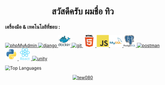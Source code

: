 <h1 align = "center">สวัสดีครับ ผมชื่อ ทิว</h1>

 <h3 align="left">เครื่องมือ & เทคโนโลยีที่ชอบ :</h3>
 <p align="left">
    <a href="https://www.phpmyadmin.net/" target="_blank" rel="noreferrer">
     <img src="https://www.phpmyadmin.net/static/images/logo.png" alt="phpMyAdmin" width="40" height="40" />
   </a>
   <a href="https://www.djangoproject.com/" target="_blank" rel="noreferrer">
     <img src="https://cdn.worldvectorlogo.com/logos/django.svg" alt="django" width="40" height="40" />
   </a>
   <a href="https://www.docker.com/" target="_blank" rel="noreferrer">
     <img src="https://raw.githubusercontent.com/devicons/devicon/master/icons/docker/docker-original-wordmark.svg" alt="docker" width="40" height="40" />
   </a>
   <a href="https://git-scm.com/" target="_blank" rel="noreferrer">
     <img src="https://www.vectorlogo.zone/logos/git-scm/git-scm-icon.svg" alt="git" width="40" height="40" />
   </a>
   <a href="https://www.w3.org/html/" target="_blank" rel="noreferrer">
     <img src="https://raw.githubusercontent.com/devicons/devicon/master/icons/html5/html5-original-wordmark.svg" alt="html5" width="40" height="40" />
   </a>
   <a href="https://developer.mozilla.org/en-US/docs/Web/JavaScript" target="_blank" rel="noreferrer">
     <img src="https://raw.githubusercontent.com/devicons/devicon/master/icons/javascript/javascript-original.svg" alt="javascript" width="40" height="40" />
   </a>
   <a href="https://www.mysql.com/" target="_blank" rel="noreferrer">
     <img src="https://raw.githubusercontent.com/devicons/devicon/master/icons/mysql/mysql-original-wordmark.svg" alt="mysql" width="40" height="40" />
   </a>
   <a href="https://www.postgresql.org" target="_blank" rel="noreferrer">
     <img src="https://raw.githubusercontent.com/devicons/devicon/master/icons/postgresql/postgresql-original-wordmark.svg" alt="postgresql" width="40" height="40" />
   </a>
   <a href="https://postman.com" target="_blank" rel="noreferrer">
     <img src="https://www.vectorlogo.zone/logos/getpostman/getpostman-icon.svg" alt="postman" width="40" height="40" />
   </a>
   <a href="https://www.python.org" target="_blank" rel="noreferrer">
     <img src="https://raw.githubusercontent.com/devicons/devicon/master/icons/python/python-original.svg" alt="python" width="40" height="40" />
   </a>
   <a href="https://reactjs.org/" target="_blank" rel="noreferrer">
     <img src="https://raw.githubusercontent.com/devicons/devicon/master/icons/react/react-original-wordmark.svg" alt="react" width="40" height="40" />
   </a>
   <a href="https://unity.com/" target="_blank" rel="noreferrer">
     <img src="https://www.vectorlogo.zone/logos/unity3d/unity3d-icon.svg" alt="unity" width="40" height="40" />
   </a>
 </p>
 
 ![Top Languages](https://github-readme-stats.vercel.app/api/top-langs/?username=tew080&layout=compact&hide_title=true&langs_count=10)

  <p align="center">
   <a href="https://github.com/ryo-ma/github-profile-trophy">
     <img src="https://github-profile-trophy.vercel.app/?username=tew080" alt="tew080" />
   </a>
 </p>
